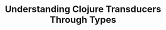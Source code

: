 ---
title: Understanding Clojure Transducers Through Types
url: http://conscientiousprogrammer.com/blog/2014/08/07/understanding-cloure-transducers-through-types/
authors:
- Franklin Chen
type: article
tags:
- transducers
doHaskell-type: blog post
dohaskell-year: 2014
---